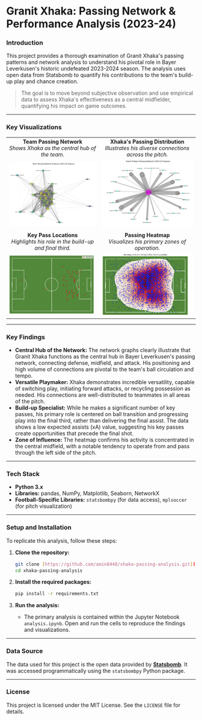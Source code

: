 # Granit Xhaka: Passing Network & Performance Analysis (2023-24)

### Introduction

This project provides a thorough examination of Granit Xhaka's passing patterns and network analysis to understand his pivotal role in Bayer Leverkusen's historic undefeated 2023-2024 season. The analysis uses open data from Statsbomb to quantify his contributions to the team's build-up play and chance creation.

> The goal is to move beyond subjective observation and use empirical data to assess Xhaka's effectiveness as a central midfielder, quantifying his impact on game outcomes.

---

### Key Visualizations

<table>
  <tr>
    <td align="center"><strong>Team Passing Network</strong><br><em>Shows Xhaka as the central hub of the team.</em></td>
    <td align="center"><strong>Xhaka's Passing Distribution</strong><br><em>Illustrates his diverse connections across the pitch.</em></td>
  </tr>
  <tr>
    <td><img src="figure 1.jpg" alt="Team Passing Network Analysis" width="100%"></td>
    <td><img src="figure 2.jpg" alt="Xhaka's Passing Network" width="100%"></td>
  </tr>
  <tr>
    <td align="center"><strong>Key Pass Locations</strong><br><em>Highlights his role in the build-up and final third.</em></td>
    <td align="center"><strong>Passing Heatmap</strong><br><em>Visualizes his primary zones of operation.</em></td>
  </tr>
  <tr>
    <td><img src="figure 3.jpg" alt="Key Pass Locations" width="100%"></td>
    <td><img src="figure 4.jpg" alt="Passing Heatmap" width="100%"></td>
  </tr>
</table>

---

### Key Findings

* **Central Hub of the Network:** The network graphs clearly illustrate that Granit Xhaka functions as the central hub in Bayer Leverkusen's passing network, connecting defense, midfield, and attack. His positioning and high volume of connections are pivotal to the team's ball circulation and tempo.
* **Versatile Playmaker:** Xhaka demonstrates incredible versatility, capable of switching play, initiating forward attacks, or recycling possession as needed. His connections are well-distributed to teammates in all areas of the pitch.
* **Build-up Specialist:** While he makes a significant number of key passes, his primary role is centered on ball transition and progressing play into the final third, rather than delivering the final assist. The data shows a low expected assists (xA) value, suggesting his key passes create opportunities that precede the final shot.
* **Zone of Influence:** The heatmap confirms his activity is concentrated in the central midfield, with a notable tendency to operate from and pass through the left side of the pitch.

---

### Tech Stack

* **Python 3.x**
* **Libraries:** pandas, NumPy, Matplotlib, Seaborn, NetworkX
* **Football-Specific Libraries:** `statsbombpy` (for data access), `mplsoccer` (for pitch visualization)

---

### Setup and Installation

To replicate this analysis, follow these steps:

1.  **Clone the repository:**
    ```bash
    git clone [https://github.com/amin8448/xhaka-passing-analysis.git](https://github.com/amin8448/xhaka-passing-analysis.git)
    cd xhaka-passing-analysis
    ```

2.  **Install the required packages:**
    ```bash
    pip install -r requirements.txt
    ```

3.  **Run the analysis:**
    * The primary analysis is contained within the Jupyter Notebook `analysis.ipynb`. Open and run the cells to reproduce the findings and visualizations.

---

### Data Source

The data used for this project is the open data provided by [**Statsbomb**](https://statsbomb.com/what-we-do/open-data/). It was accessed programmatically using the `statsbombpy` Python package.

---

### License

This project is licensed under the MIT License. See the `LICENSE` file for details.
